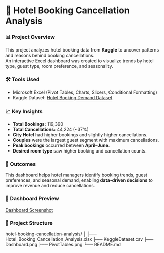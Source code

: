# 🏨 Hotel Booking Cancellation Analysis

### 📊 Project Overview
This project analyzes hotel booking data from **Kaggle** to uncover patterns and reasons behind booking cancellations.  
An interactive Excel dashboard was created to visualize trends by hotel type, guest type, room preference, and seasonality.

### 🛠 Tools Used
- Microsoft Excel (Pivot Tables, Charts, Slicers, Conditional Formatting)
- Kaggle Dataset: [Hotel Booking Demand Dataset](https://www.kaggle.com/datasets/jessemostipak/hotel-booking-demand)

### 📈 Key Insights
- **Total Bookings:** 119,390  
- **Total Cancellations:** 44,224 (~37%)  
- **City Hotel** had higher bookings and slightly higher cancellations.  
- **Couples** were the largest guest segment with maximum cancellations.  
- **Peak bookings** occurred between **April–June**.  
- **Desired room type** saw higher booking and cancellation counts.

### 🧠 Outcomes
This dashboard helps hotel managers identify booking trends, guest preferences, and seasonal demand, enabling **data-driven decisions** to improve revenue and reduce cancellations.

### 📸 Dashboard Preview
[Dashboard Screenshot](Dashboard.png)

### 📁 Project Structure
hotel-booking-cancellation-analysis/
│
├── Hotel_Booking_Cancellation_Analysis.xlsx
├── KeggleDataset.csv
├── Dashboard.png
├── PivotTables.png
└── README.md
